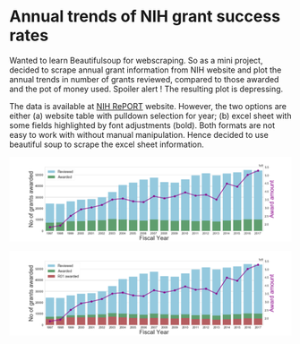 # Annual trends of NIH grant success rates

Wanted to learn Beautifulsoup for webscraping. So as a mini project, decided to scrape annual grant information from NIH website and plot the annual trends in number of grants reviewed, compared to those awarded and the pot of money used. Spoiler alert ! The resulting plot is depressing.

The data is available at [NIH RePORT](https://report.nih.gov/success_rates/) website. However, the two options are either (a) website table with pulldown selection for year; (b) excel sheet with some fields highlighted by font adjustments (bold). Both formats are not easy to work with without manual manipulation. Hence decided to use beautiful soup to scrape the excel sheet information.

![Alt text](awardedReviewd.png?raw=true "Title")

![Alt text](awardedReviewedR01.png?raw=true "Title")
